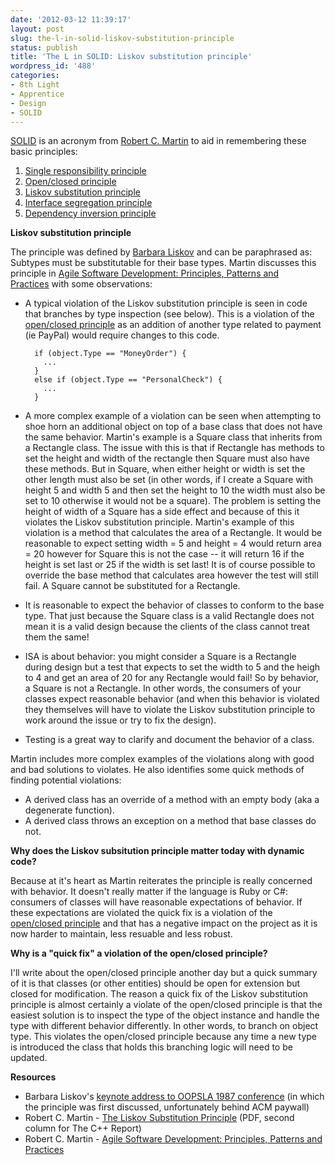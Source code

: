 ```yaml
---
date: '2012-03-12 11:39:17'
layout: post
slug: the-l-in-solid-liskov-substitution-principle
status: publish
title: 'The L in SOLID: Liskov substitution principle'
wordpress_id: '488'
categories:
- 8th Light
- Apprentice
- Design
- SOLID
---
```


[SOLID](http://en.wikipedia.org/wiki/SOLID_(object-oriented_design)) is an acronym from [Robert C. Martin](http://www.objectmentor.com/omTeam/martin_r.html) to aid in remembering these basic principles:

  1. [Single responsibility principle](http://en.wikipedia.org/wiki/Single_responsibility_principle)
  2. [Open/closed principle](http://en.wikipedia.org/wiki/Open/closed_principle)
  3. [Liskov substitution principle](http://en.wikipedia.org/wiki/Liskov_substitution_principle)
  4. [Interface segregation principle](http://en.wikipedia.org/wiki/Interface_segregation_principle)
  5. [Dependency inversion principle](http://en.wikipedia.org/wiki/Dependency_inversion_principle)

**Liskov substitution principle**

The principle was defined by [Barbara Liskov](http://en.wikipedia.org/wiki/Barbara_Liskov) and can be paraphrased as: Subtypes must be substitutable for their base types. Martin discusses this principle in [Agile Software Development: Principles, Patterns and Practices](http://www.amazon.com/Software-Development-Principles-Patterns-Practices/dp/0135974445/) with some observations:

* A typical violation of the Liskov substitution principle is seen in code that branches by type inspection (see below). This is a violation of the [open/closed principle](http://en.wikipedia.org/wiki/Open/closed_principle) as an addition of another type related to payment (ie PayPal) would require changes to this code.

        if (object.Type == "MoneyOrder") {
          ...
        }
        else if (object.Type == "PersonalCheck") {
          ...
        }

* A more complex example of a violation can be seen when attempting to shoe horn an additional object on top of a base class that does not have the same behavior. Martin's example is a Square class that inherits from a Rectangle class. The issue with this is that if Rectangle has methods to set the height and width of the rectangle then Square must also have these methods. But in Square, when either height or width is set the other length must also be set (in other words, if I create a Square with height 5 and width 5 and then set the height to 10 the width must also be set to 10 otherwise it would not be a square). The problem is setting the height of width of a Square has a side effect and because of this it violates the Liskov substitution principle. Martin's example of this violation is a method that calculates the area of a Rectangle. It would be reasonable to expect setting width = 5 and height = 4 would return area = 20 however for Square this is not the case -- it will return 16 if the height is set last or 25 if the width is set last! It is of course possible to override the base method that calculates area however the test will still fail. A Square cannot be substituted for a Rectangle.
* It is reasonable to expect the behavior of classes to conform to the base type. That just because the Square class is a valid Rectangle does not mean it is a valid design because the clients of the class cannot treat them the same!
* ISA is about behavior: you might consider a Square is a Rectangle during design but a test that expects to set the width to 5 and the heigh to 4 and get an area of 20 for any Rectangle would fail! So by behavior, a Square is not a Rectangle. In other words, the consumers of your classes expect reasonable behavior (and when this behavior is violated they themselves will have to violate the Liskov substitution principle to work around the issue or try to fix the design).
* Testing is a great way to clarify and document the behavior of a class.

Martin includes more complex examples of the violations along with good and bad solutions to violates. He also identifies some quick methods of finding potential violations:

* A derived class has an override of a method with an empty body (aka a degenerate function).
* A derived class throws an exception on a method that base classes do not.


**Why does the Liskov subsitution principle matter today with dynamic code?**

Because at it's heart as Martin reiterates the principle is really concerned with behavior. It doesn't really matter if the language is Ruby or C#: consumers of classes will have reasonable expectations of behavior. If these expectations are violated the quick fix is a violation of the [open/closed principle](http://en.wikipedia.org/wiki/Open/closed_principle) and that has a negative impact on the project as it is now harder to maintain, less resuable and less robust.

**Why is a "quick fix" a violation of the open/closed principle?**

I'll write about the open/closed principle another day but a quick summary of it is that classes (or other entities) should be open for extension but closed for modification. The reason a quick fix of the Liskov substitution principle is almost certainly a violate of the open/closed principle is that the easiest solution is to inspect the type of the object instance and handle the type with different behavior differently. In other words, to branch on object type. This violates the open/closed principle because any time a new type is introduced the class that holds this branching logic will need to be updated.

**Resources**

* Barbara Liskov's [keynote address to OOPSLA 1987 conference](http://dl.acm.org/citation.cfm?id=62141) (in which the principle was first discussed, unfortunately behind ACM paywall)
* Robert C. Martin - [The Liskov Substitution Principle](http://www.objectmentor.com/resources/articles/lsp.pdf) (PDF, second column for The C++ Report)
* Robert C. Martin - [Agile Software Development: Principles, Patterns and Practices](http://www.amazon.com/Software-Development-Principles-Patterns-Practices/dp/0135974445/)
